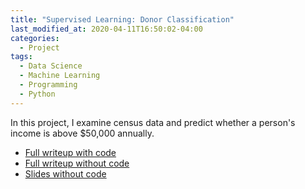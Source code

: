 ```yaml
---
title: "Supervised Learning: Donor Classification"
last_modified_at: 2020-04-11T16:50:02-04:00
categories:
  - Project
tags:
  - Data Science
  - Machine Learning
  - Programming
  - Python
---
```

In this project, I examine census data and predict whether a person's income is above $50,000 annually.
* [Full writeup with code](https://quantchris.com/assets/ds_projects/WIP_Class_Code.html)
* [Full writeup without code](https://quantchris.com/assets/ds_projects/WIP_Class_No_Code.html)
* [Slides without code](https://quantchris.com/assets/ds_projects/WIP_Class_Slides.html)
